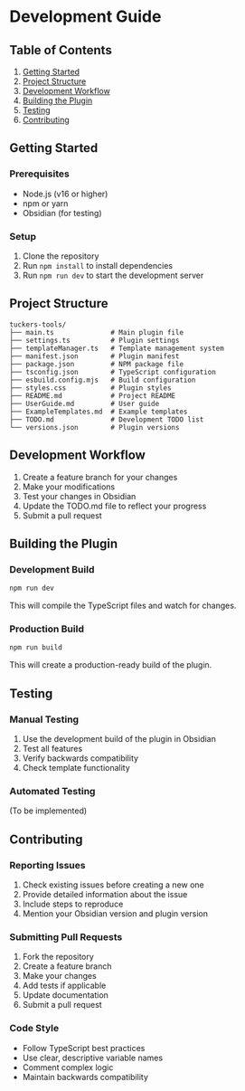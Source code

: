 # Development Guide

## Table of Contents
1. [Getting Started](#getting-started)
2. [Project Structure](#project-structure)
3. [Development Workflow](#development-workflow)
4. [Building the Plugin](#building-the-plugin)
5. [Testing](#testing)
6. [Contributing](#contributing)

## Getting Started

### Prerequisites
- Node.js (v16 or higher)
- npm or yarn
- Obsidian (for testing)

### Setup
1. Clone the repository
2. Run `npm install` to install dependencies
3. Run `npm run dev` to start the development server

## Project Structure

```
tuckers-tools/
├── main.ts              # Main plugin file
├── settings.ts          # Plugin settings
├── templateManager.ts   # Template management system
├── manifest.json        # Plugin manifest
├── package.json         # NPM package file
├── tsconfig.json        # TypeScript configuration
├── esbuild.config.mjs   # Build configuration
├── styles.css           # Plugin styles
├── README.md            # Project README
├── UserGuide.md         # User guide
├── ExampleTemplates.md  # Example templates
├── TODO.md              # Development TODO list
└── versions.json        # Plugin versions
```

## Development Workflow

1. Create a feature branch for your changes
2. Make your modifications
3. Test your changes in Obsidian
4. Update the TODO.md file to reflect your progress
5. Submit a pull request

## Building the Plugin

### Development Build
```bash
npm run dev
```

This will compile the TypeScript files and watch for changes.

### Production Build
```bash
npm run build
```

This will create a production-ready build of the plugin.

## Testing

### Manual Testing
1. Use the development build of the plugin in Obsidian
2. Test all features
3. Verify backwards compatibility
4. Check template functionality

### Automated Testing
(To be implemented)

## Contributing

### Reporting Issues
1. Check existing issues before creating a new one
2. Provide detailed information about the issue
3. Include steps to reproduce
4. Mention your Obsidian version and plugin version

### Submitting Pull Requests
1. Fork the repository
2. Create a feature branch
3. Make your changes
4. Add tests if applicable
5. Update documentation
6. Submit a pull request

### Code Style
- Follow TypeScript best practices
- Use clear, descriptive variable names
- Comment complex logic
- Maintain backwards compatibility